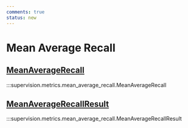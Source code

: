 ```yaml
---
comments: true
status: new
---
```


# Mean Average Recall

<div class="md-typeset">
    <h2><a href="#supervision.metrics.mean_average_recall.MeanAverageRecall">MeanAverageRecall</a></h2>
</div>

:::supervision.metrics.mean_average_recall.MeanAverageRecall

<div class="md-typeset">
    <h2><a href="#supervision.metrics.mean_average_recall.MeanAverageRecallResult">MeanAverageRecallResult</a></h2>
</div>

:::supervision.metrics.mean_average_recall.MeanAverageRecallResult
